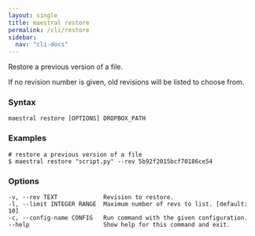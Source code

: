 ```yaml
---
layout: single
title: maestral restore
permalink: /cli/restore
sidebar:
  nav: "cli-docs"
---
```


Restore a previous version of a file.

If no revision number is given, old revisions will be listed to choose from.

### Syntax

```
maestral restore [OPTIONS] DROPBOX_PATH
```

### Examples

```shell
# restore a previous version of a file
$ maestral restore "script.py" --rev 5b92f2015bcf70186ce54
```

### Options

```
-v, --rev TEXT             Revision to restore.
-l, --limit INTEGER RANGE  Maximum number of revs to list. [default: 10]
-c, --config-name CONFIG   Run command with the given configuration.
--help                     Show help for this command and exit.
```
